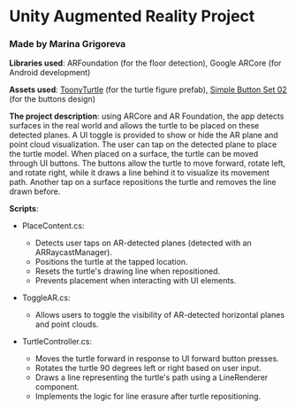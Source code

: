 # Unity Augmented Reality Project
### Made by Marina Grigoreva

**Libraries used**: ARFoundation (for the floor detection), Google ARCore (for Android development)

**Assets used**: [ToonyTurtle](https://assetstore.unity.com/packages/3d/characters/animals/toonyturtle-95526) (for the turtle figure prefab), 
[Simple Button Set 02](https://assetstore.unity.com/packages/2d/gui/icons/simple-button-set-02-184903) (for the buttons design)

**The project description**: using ARCore and AR Foundation, the app detects surfaces in the real world and allows the turtle to be placed on these detected planes. 
A UI toggle is provided to show or hide the AR plane and point cloud visualization. 
The user can tap on the detected plane to place the turtle model. When placed on a surface, the turtle can be moved through UI buttons. 
The buttons allow the turtle to move forward, rotate left, and rotate right, while it draws a line behind it to visualize its movement path. 
Another tap on a surface repositions the turtle and removes the line drawn before.

**Scripts**:
- PlaceContent.cs: 
  - Detects user taps on AR-detected planes (detected with an ARRaycastManager).
  - Positions the turtle at the tapped location.
  - Resets the turtle's drawing line when repositioned.
  - Prevents placement when interacting with UI elements.

- ToggleAR.cs:
  - Allows users to toggle the visibility of AR-detected horizontal planes and point clouds.
    
- TurtleController.cs:
  - Moves the turtle forward in response to UI forward button presses.
  - Rotates the turtle 90 degrees left or right based on user input.
  - Draws a line representing the turtle's path using a LineRenderer component.
  - Implements the logic for line erasure after turtle repositioning.
